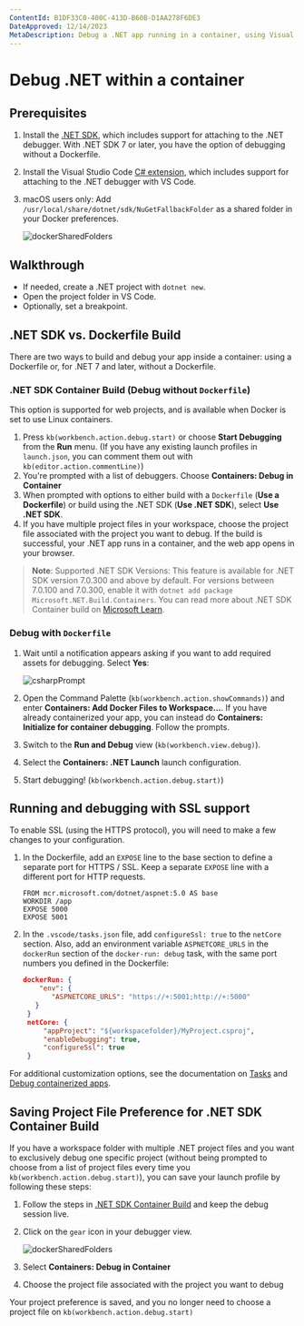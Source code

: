 ```yaml
---
ContentId: B1DF33C0-400C-413D-B60B-D1AA278F6DE3
DateApproved: 12/14/2023
MetaDescription: Debug a .NET app running in a container, using Visual Studio Code.
---
```

# Debug .NET within a container

## Prerequisites

1. Install the [.NET SDK](https://www.microsoft.com/net/download), which includes support for attaching to the .NET debugger. With .NET SDK 7 or later, you have the option of debugging without a Dockerfile.

1. Install the Visual Studio Code [C# extension](https://marketplace.visualstudio.com/items?itemName=ms-dotnettools.csharp), which includes support for attaching to the .NET debugger with VS Code.

1. macOS users only: Add `/usr/local/share/dotnet/sdk/NuGetFallbackFolder` as a shared folder in your Docker preferences.

    ![dockerSharedFolders](images/debug/mac-folders.png)

## Walkthrough

- If needed, create a .NET project with `dotnet new`.
- Open the project folder in VS Code.
- Optionally, set a breakpoint.

## .NET SDK vs. Dockerfile Build

There are two ways to build and debug your app inside a container: using a Dockerfile or, for .NET 7 and later, without a Dockerfile.

### .NET SDK Container Build (Debug without `Dockerfile`)

This option is supported for web projects, and is available when Docker is set to use Linux containers.

1. Press `kb(workbench.action.debug.start)` or choose **Start Debugging** from the **Run** menu. (If you have any existing launch profiles in `launch.json`, you can comment them out with `kb(editor.action.commentLine)`)
1. You're prompted with a list of debuggers. Choose **Containers: Debug in Container**
1. When prompted with options to either build with a `Dockerfile` (**Use a Dockerfile**) or build using the .NET SDK (**Use .NET SDK**), select **Use .NET SDK**.
1. If you have multiple project files in your workspace, choose the project file associated with the project you want to debug. If the build is successful, your .NET app runs in a container, and the web app opens in your browser.

>**Note**: Supported .NET SDK Versions: This feature is available for .NET SDK version 7.0.300 and above by default. For versions between 7.0.100 and 7.0.300, enable it with `dotnet add package Microsoft.NET.Build.Containers`. You can read more about .NET SDK Container build on [Microsoft Learn](https://learn.microsoft.com/en-us/dotnet/core/docker/publish-as-container).


### Debug with `Dockerfile`

1. Wait until a notification appears asking if you want to add required assets for debugging. Select **Yes**:

   ![csharpPrompt](images/debug/csharp-prompt.png)

1. Open the Command Palette (`kb(workbench.action.showCommands)`) and enter **Containers: Add Docker Files to Workspace...**. If you have already containerized your app, you can instead do **Containers: Initialize for container debugging**. Follow the prompts.
1. Switch to the **Run and Debug** view (`kb(workbench.view.debug)`).
1. Select the **Containers: .NET Launch** launch configuration.
1. Start debugging! (`kb(workbench.action.debug.start)`)

## Running and debugging with SSL support

To enable SSL (using the HTTPS protocol), you will need to make a few changes to your configuration.

1. In the Dockerfile, add an `EXPOSE` line to the base section to define a separate port for HTTPS / SSL. Keep a separate `EXPOSE` line with a different port for HTTP requests.

   ```docker
   FROM mcr.microsoft.com/dotnet/aspnet:5.0 AS base
   WORKDIR /app
   EXPOSE 5000
   EXPOSE 5001
   ```

1. In the `.vscode/tasks.json` file, add `configureSsl: true` to the `netCore` section. Also, add an environment variable `ASPNETCORE_URLS` in the `dockerRun` section of the `docker-run: debug` task, with the same port numbers you defined in the Dockerfile:

   ```json
   dockerRun: {
       "env": {
          "ASPNETCORE_URLS": "https://+:5001;http://+:5000"
      }
    }
    netCore: {
        "appProject": "${workspacefolder}/MyProject.csproj",
        "enableDebugging": true,
        "configureSsl": true
    }
   ```

For additional customization options, see the documentation on [Tasks](/docs/containers/reference.md) and [Debug containerized apps](/docs/containers/debug-common.md).

## Saving Project File Preference for .NET SDK Container Build

If you have a workspace folder with multiple .NET project files and you want to exclusively debug one specific project (without being prompted to choose from a list of project files every time you `kb(workbench.action.debug.start)`), you can save your launch profile by following these steps:

1. Follow the steps in [.NET SDK Container Build](#net-sdk-container-build-debug-without-dockerfile) and keep the debug session live.
1. Click on the `gear` icon in your debugger view.

   ![dockerSharedFolders](images/debug/debugger-scaffolding.png)

1. Select **Containers: Debug in Container**
1. Choose the project file associated with the project you want to debug

Your project preference is saved, and you no longer need to choose a project file on `kb(workbench.action.debug.start)`